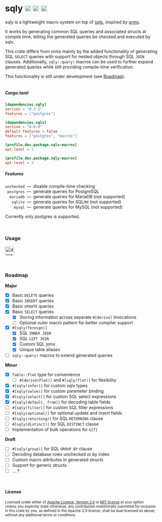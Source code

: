 sqly
[<img alt="github.com" src="https://img.shields.io/badge/github.com-LMOORS30/sqly-5e728a?labelColor=343942&style=for-the-badge&logo=github" height="20">](https://github.com/LMOORS30/sqly)
[<img alt="crates.io" src="https://img.shields.io/badge/crates.io-sqly-5e888a?labelColor=343942&style=for-the-badge&logo=rust" height="20">](https://crates.io/crates/sqly)
[<img alt="docs.rs" src="https://img.shields.io/badge/docs.rs-sqly-5e8a76?labelColor=343942&style=for-the-badge&logo=docs.rs" height="20">](https://docs.rs/sqly)
====

sqly is a lightweight macro system on top of [sqlx](https://github.com/launchbadge/sqlx), inspired by [ormx](https://github.com/NyxCode/ormx).

It works by generating common SQL queries and associated structs at compile time, letting the generated queries be checked and executed by sqlx.

This crate differs from ormx mainly by the added functionality of generating SQL `SELECT` queries with support for nested objects through SQL `JOIN` clauses. Additionally, `sqly::query!` macros can be used to further expand generated queries while still providing compile-time verification.

This functionality is still under development (see [Roadmap](#roadmap)).
<br>
<br>
##### Cargo.toml
```toml
[dependencies.sqly]
version = "0.3.1"
features = ["postgres"]

[dependencies.sqlx]
version = "0.8.0"
default-features = false
features = ["postgres", "macros"]

[profile.dev.package.sqlx-macros]
opt-level = 3

[profile.dev.package.sqly-macros]
opt-level = 3
```

##### Features
`unchecked`&ensp;—&ensp;disable compile-time checking<br>
` postgres`&ensp;—&ensp;generate queries for PostgreSQL<br>
`  mariadb`&ensp;—&ensp;generate queries for MariaDB (not supported)<br>
`   sqlite`&ensp;—&ensp;generate queries for SQLite (not supported)<br>
`    mysql`&ensp;—&ensp;generate queries for MySQL (not supported)

Currently only postgres is supported.

<br>

### Usage
[<img alt="docs.rs" src="https://img.shields.io/badge/docs.rs-sqly-5e8a76?labelColor=343942&style=for-the-badge&logo=docs.rs" height="30">](https://docs.rs/sqly)

<br>

### Roadmap
**Major**
- [x] Basic `DELETE` queries
- [x] Basic `INSERT` queries
- [x] Basic `UPDATE` queries
- [X] Basic `SELECT` queries
    - [X] Storing information across separate `#[derive]` invocations
    - [ ] Optional outer macro pattern for better compiler support
- [X] `#[sqly(foreign)]`
    - [X] SQL `INNER JOIN`
    - [X] SQL `LEFT JOIN`
    - [X] Custom SQL joins
    - [X] Unique table aliases
- [ ] `sqly::query!` macros to extend generated queries

**Minor**
- [X] `Table::Flat` type for convenience
    - [ ] `#[derive(Flat)]` and `#[sqly(flat)]` for flexibility
- [X] `#[sqly(infer)]` for custom sqlx types
- [X] `#[sqly(value)]` for custom parameter binding
- [X] `#[sqly(select)]` for custom SQL select expressions
- [X] `#[sqly(default, from)]` for decoding table fields
- [ ] `#[sqly(filter)]` for custom SQL filter expressions
- [ ] `#[sqly(optional)]` for optional update and insert fields
- [ ] `#[sqly(returning)]` for SQL `RETURNING` clause
- [ ] `#[sqly(distinct)]` for SQL `DISTINCT` clause
- [ ] Implementation of bulk operations for `&[T]`

**Draft**
- [ ] `#[sqly(group)]` for SQL `GROUP BY` clause
- [ ] Decoding database rows unchecked or by index
- [ ] Custom macro attributes in generated structs
- [ ] Support for generic structs
- [ ] ... ?

<br>

#### License

<sup>
Licensed under either of
<a href="LICENSE-APACHE">Apache License, Version 2.0</a> or
<a href="LICENSE-MIT">MIT license</a>
at your option.
</sup>

<br>

<sub>
Unless you explicitly state otherwise, any contribution intentionally submitted
for inclusion in this crate by you, as defined in the Apache-2.0 license, shall
be dual licensed as above, without any additional terms or conditions.
</sub>
